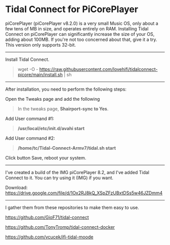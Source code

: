 # Tidal Connect for PiCorePlayer
>

piCorePlayer (piCorePlayer v8.2.0) is a very small Music OS, only about a few tens of MB in size, and operates entirely on RAM.
Installing Tidal Connect on piCorePlayer can significantly increase the size of your OS, adding about 100MB. If you're not too concerned about that, give it a try. This version only supports 32-bit.
>
>
------------
Install Tidal Connect.
> 
> wget -O - https://raw.githubusercontent.com/lovehifi/tidalconnect-picore/main/install.sh | sh
>
----------------
After installation, you need to perform the following steps:

Open the Tweaks page and add the following
>
> In the tweaks page, **Shairport-sync to Yes**.
>
Add User command #1:
> **/usr/local/etc/init.d/avahi start**

Add User command #2:
>  **/home/tc/Tidal-Connect-Armv7/tidal.sh start**
>
Click button Save, reboot your system.
>
----------------------------
I've created a build of the IMG piCorePlayer 8.2, and I've added Tidal Connect to it. You can try  using it (IMG) if you want.
>
Download: https://drive.google.com/file/d/1Ox2RJ8kQ_XSpZFzUBxtDSs5w46JZDmm4
>
------------------------------
I gather them from these repositories to make them easy to use.
>
https://github.com/GioF71/tidal-connect
>
​https://github.com/TonyTromp/tidal-connect-docker
>
​https://github.com/vcucek/ifi-tidal-moode
